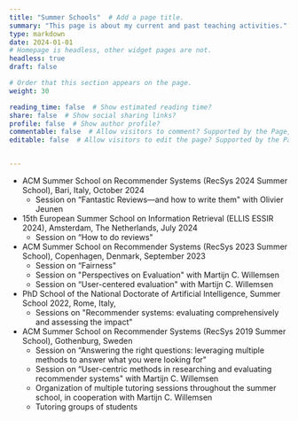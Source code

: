 ```yaml
---
title: "Summer Schools"  # Add a page title.
summary: "This page is about my current and past teaching activities."  # Add a page description.
type: markdown
date: 2024-01-01 
# Homepage is headless, other widget pages are not.
headless: true
draft: false

# Order that this section appears on the page.
weight: 30

reading_time: false  # Show estimated reading time?
share: false  # Show social sharing links?
profile: false  # Show author profile?
commentable: false  # Allow visitors to comment? Supported by the Page, Post, and Docs content types.
editable: false  # Allow visitors to edit the page? Supported by the Page, Post, and Docs content types.


---
```

- ACM Summer School on Recommender Systems (RecSys 2024 Summer School), Bari, Italy, October 2024
  - Session on “Fantastic Reviews—and how to write them" with Olivier Jeunen
- 15th European Summer School on Information Retrieval (ELLIS ESSIR 2024), Amsterdam, The Netherlands, July 2024
  - Session on “How to do reviews"
- ACM Summer School on Recommender Systems (RecSys 2023 Summer School), Copenhagen, Denmark, September 2023
  - Session on “Fairness"
  - Session on "Perspectives on Evaluation" with Martijn C. Willemsen
  - Session on “User-centered evaluation" with Martijn C. Willemsen
- PhD School of the National Doctorate of Artificial Intelligence, Summer School 2022, Rome, Italy,
  - Sessions on "Recommender systems: evaluating comprehensively and assessing the impact"
- ACM Summer School on Recommender Systems (RecSys 2019 Summer School), Gothenburg, Sweden
  - Session on “Answering the right questions: leveraging multiple methods to answer what you were looking for"
  - Session on “User-centric methods in researching and evaluating recommender systems" with Martijn C. Willemsen
  - Organization of multiple tutoring sessions throughout the summer school, in cooperation with Martijn C. Willemsen
  - Tutoring groups of students